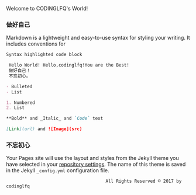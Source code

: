Welcome to CODINGLFQ's World!



### 做好自己

Markdown is a lightweight and easy-to-use syntax for styling your writing. It includes conventions for

```markdown
Syntax highlighted code block

 Hello World! Hello,codinglfq!You are the Best!
 做好自己！
 不忘初心。

- Bulleted
- List

1. Numbered
2. List

**Bold** and _Italic_ and `Code` text

[Link](url) and ![Image](src)
```


### 不忘初心

Your Pages site will use the layout and styles from the Jekyll theme you have selected in your [repository settings](https://cn.bing.com/?FORM=Z9FD1&intlF=). The name of this theme is saved in the Jekyll `_config.yml` configuration file.

                                          All Rights Reserved © 2017 by codinglfq
